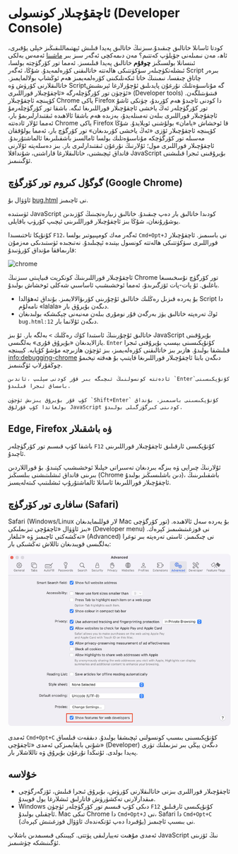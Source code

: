 # ئاچقۇچىلار كونسولى (Developer Console)

كودتا ئاسانلا خاتالىق چىقىدۇ.سىزنىڭ خاتالىق پەيدا قىلىش ئېھتىماللىقىڭىز خېلى يۇقىرى، ئاھ، مەن نىمىلەنى جۆيلۈپ كەتتىم؟ مەن دىمەكچى ئەگەر سىز بىر [ماشىنا](https://en.wikipedia.org/wiki/Bender_(Futurama)) ئەمەس بەلكى ئىنسانلا بولسىڭىز **چوقۇم** خاتالىق پەيدا قىلىسىز.
ئەمما تور كۆرگۈچتە بولسا، ئىشلەتكۈچىلەر سۈكۈتتىكى ھالەتتە خاتالىقنى كۆرەلمەيدۇ. شۇڭا، ئەگەر Script بىرەر چاتاق چىقسا، نىمىنىڭ خاتا ئىكەنلىكىنى كۆرەلمەيمىز ھەم ئوڭشاپ بولالمايمىز.
خاتالىقلارنى كۆرۈش ۋە Scriptگە مۇناسىۋەتلىك نۇرغۇن پايدىلىق ئۇچۇرلارغا ئېرىشىش ئۈچۈن تور كۆرگۈچلەرگە «ئاچقۇچىلار قوراللىرى» (Developer tools) قىتىۋىتىلگەن.
كۆپىنچە ئاچقۇچىلار Chrome ياكى Firefox دا كودنى ئاچىدۇ ھەم كۆرىدۇ، چۈنكى ئاشۇ تور كۆرگۈچلەر ئەڭ ياخشى ئاچقۇچىلار قوراللىرىغا ئىگە. باشقا تور كۆرگۈچلەرمۇ ئاچقۇچىلار قوراللىرى بىلەن تەمىنلەيدۇ، بەزىدە ھەم باشقا ئالاھىدە ئىقتىدارلىرىمۇ بار، ئەمما ئۇلار ئادەتتە Chrome ياكى Firefox قا ئوخشاش «يامان» بولۇشنى ئويلايدۇ. شۇڭا كۆپىنچە ئاچقۇچىلار ئۆزى «ئەڭ ياخشى كۆرىدىغان» تور كۆرگۈچ بار، ئەمما يولۇققان مەسىلە تور كۆرگۈچكە مۇناسىۋەتلىك بولسا ئامالسىز باشقىلىرىغا ئالماشتۇرىدۇ.
ئاچقۇچىلار قوراللىرى مول؛ ئۇلارنىڭ نۇرغۇن ئىقتىدارلىرى بار. بىز دەسلەپتە ئۇلارنى قانداق ئېچىشنى، خاتالىقلارغا قاراشنى، شۇنداقلا JavaScript بۇيرۇقىنى ئىجرا قىلىشنى ئۆگىنىمىز.

## گوگۇل كىروم تور كۆرگۈچ (Google Chrome) 

ئاۋۋال بۇ [bug.html](bug.html) نى ئاچىمىز.

ئۈستىدە JavaScript كودىدا خاتالىق بار دەپ چىقىدۇ. خاتالىق زىيارەتچىنىڭ كۆزىدىن يوشۇرۇنغان، شۇڭا بىز ئاچقۇچىلار قوراللىرىنى ئېچىپ كۆرۈپ باقايلى.

كۇنۇپكا تاختىسىدا `F12`، ئەگەر مەك كومپىيوتىر بولسا `Cmd+Opt+J` نى باسىمىز.
ئاچقۇچىلار قوراللىرى سۈكۈتتىكى ھالەتتە كونسول بېتىدە ئېچىلىدۇ.
نەتىجىدە ئۈستىدىكى مەزمۇن قارىماققا مۇنداق كۆرۈنىدۇ:

![chrome](chrome.png)

ئاچقۇچىلار قوراللىرىنىڭ كونكرېت قىياپىتى سىزنىڭ Chrome تور كۆرگۈچ نۇسخىسىغا باغلىق. ئۇ پات-پات ئۆزگىرىدۇ، ئەمما ئوخشىشىپ ئاساسىي شەكلى ئوخشاش بولىدۇ.
- ؜بۇ يەردە قىزىل رەڭلىك خاتالىق ئۇچۇرىنى كۆرىۋالالايمىز. بۇنداق ئەھۋالدا Script دا نامەلۇم «lalala» دىگەن بۇيرۇق بار.
- ؜ئوڭ تەرەپتە خاتالىق يۈز بەرگەن قۇر نومۇرى بىلەن مەنبەنى چېكىشكە بولىدىغان `bug.html:12` دىگەن ئۇلانما بار.

خاتالىق ئۇچۇرىنىڭ ئاستىدا كۆك رەڭلىك `>` بەلگە بار. ئۇ بىز JavaScript بۇيرۇقىنى يازالايدىغان «بۇيرۇق قۇرى» بەلگىسى. `Enter` كۇنۇپكىسىنى بېسىپ بۇيرۇقنى ئىجرا قىلىشقا بولىدۇ.
ھازىر بىز خاتالىقنى كۆرەلەيمىز، بىز ئۈچۈن ھازىرچە مۇشۇ كۇپايە. كېيىنچە <info:debugging-chrome> دىگەن بابتا  ئاچقۇچىلار قوراللىرىغا قايتىپ بۇ ھەقتە تېخىمۇ چوڭقۇرلاپ ئۈگىنىمىز.

```smart header="كۆپ قۇرلۇق كود"
؜ئادەتتە كونسولنىڭ ئىچىگە بىر قۇر كودنى سېلىپ ،ئاندىن `Enter`كۇنۇپكىسىنى باسساق ئىجرا قىلىدۇ.

؜كۆپ قۇر بۇيرۇق يىزىش ئۈچۈن `Shift+Enter` كۇنۇپكىسىنى باسىمىز. بۇنداق بولغاندا كۆپ قۇرلۇق JavaScript كودىنى كىرگۈزگىلى بولىدۇ.
```



## ؜Edge, Firefox ۋە باشقىلار

باشقا كۆپ قىسىم تور كۆرگۈچلەر `F12` كۇنۇپكىسى ئارقىلىق ئاچقۇچىلار قوراللىرىنى ئاچىدۇ.

ئۇلارنىڭ چىرايى ۋە بىزگە بىردىغان تەسىراتى خېلىلا ئوخشىشىپ كېتىدۇ. بۇ قوراللاردىن بىرىنى قانداق ئىشلىتىشنى بىلسىڭىز (Chrome دىن باشلىسىڭىز بولىدۇ)، باشقىلىرىنىڭ ئاچقۇچىلار قوراللىرىغا ئاسانلا ئالماشتۇرۇپ ئىشلىتىپ كىتەلەيسىز.

## سافارى تور كۆرگۈچ (Safari)

؜Safari (Windows/Linux لار قوللىمايدىغان Mac تور كۆرگۈچى) بۇ يەردە سەل ئالاھىدە. بىز ئاۋۋال «ئاچقۇچى تىزىملىكى» (Developer menu) نى قوزغىتىشىمىز كېرەك.
تەڭشەكنى ئاچىمىز ۋە «ئىلغار» (Advanced) نى چىكىمىز. ئاستى تەرەپتە بىر توغرا بەلگىسى قويىدىغان تاللاش تەڭشىكى بار:

![safari](safari.png)

ئەمدى `Cmd+Opt+C` كۇنۇپكىسىنى بىسىپ كونسولنى ئېچىشقا بولىدۇ. دىققەت قىلساق شۇنى بايقايمىزكى ئەمدى «ئاچقۇچى» (Developer) دىگەن يېڭى بىر تىزىملىك تۈرى پەيدا بولدى. ئۇنىڭدا نۇرغۇن بۇيرۇق ۋە تاللاشلار بار.

## خۇلاسە

- ئاچقۇچىلار قوراللىرى بىزنى خاتالىقلارنى كۆرۈش، بۇيرۇق ئىجرا قىلىش، ئۆزگەرگۈچى مىقدارلارنى تەكشۈرۈش قاتارلىق ئىشلارغا يول قويىدۇ.
- ؜Windows دىكى كۆپ قىسىم تور كۆرگۈچلەر ئۈچۈن `F12` كۇنۇپكىسى ئارقىلىق ئاچقىلى بولىدۇ. Mac تىكى Chrome دا `Cmd+Opt+J` نى، Safari دا `Cmd+Opt+C` (يۇقىردا دەپ ئۆتكەندەك ئاۋۋال قوزغىتىش كېرەك) نى بىسىپ ئاچىمىز.

ئەمدى مۇھىت تەييارلىقى پۈتتى. كېيىنكى قىسىمدىن باشلاپ JavaScript نىڭ ئۆزىنى ئۈگىنىشكە چۈشىمىز.
